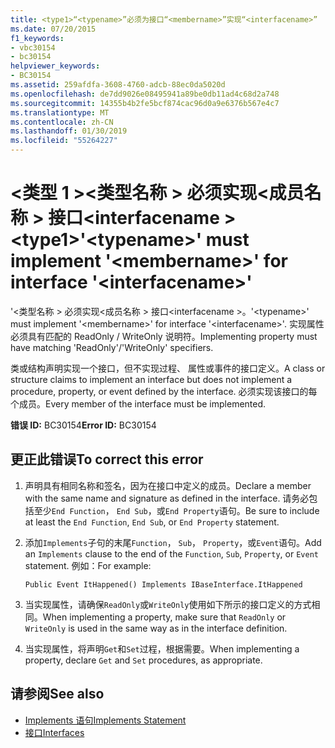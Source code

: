 ```yaml
---
title: <type1>“<typename>”必须为接口“<membername>”实现“<interfacename>”
ms.date: 07/20/2015
f1_keywords:
- vbc30154
- bc30154
helpviewer_keywords:
- BC30154
ms.assetid: 259afdfa-3608-4760-adcb-88ec0da5020d
ms.openlocfilehash: de7dd9026e08495941a89be0db11ad4c68d2a748
ms.sourcegitcommit: 14355b4b2fe5bcf874cac96d0a9e6376b567e4c7
ms.translationtype: MT
ms.contentlocale: zh-CN
ms.lasthandoff: 01/30/2019
ms.locfileid: "55264227"
---
```

# <a name="type1typename-must-implement-membername-for-interface-interfacename"></a><span data-ttu-id="d04b0-102">\<类型 1 >\<类型名称 > 必须实现\<成员名称 > 接口\<interfacename ></span><span class="sxs-lookup"><span data-stu-id="d04b0-102">\<type1>'\<typename>' must implement '\<membername>' for interface '\<interfacename>'</span></span>
<span data-ttu-id="d04b0-103">'\<类型名称 > 必须实现\<成员名称 > 接口\<interfacename >。</span><span class="sxs-lookup"><span data-stu-id="d04b0-103">'\<typename>' must implement '\<membername>' for interface '\<interfacename>'.</span></span> <span data-ttu-id="d04b0-104">实现属性必须具有匹配的 ReadOnly / WriteOnly 说明符。</span><span class="sxs-lookup"><span data-stu-id="d04b0-104">Implementing property must have matching 'ReadOnly'/'WriteOnly' specifiers.</span></span>  
  
 <span data-ttu-id="d04b0-105">类或结构声明实现一个接口，但不实现过程、 属性或事件的接口定义。</span><span class="sxs-lookup"><span data-stu-id="d04b0-105">A class or structure claims to implement an interface but does not implement a procedure, property, or event defined by the interface.</span></span> <span data-ttu-id="d04b0-106">必须实现该接口的每个成员。</span><span class="sxs-lookup"><span data-stu-id="d04b0-106">Every member of the interface must be implemented.</span></span>  
  
 <span data-ttu-id="d04b0-107">**错误 ID:** BC30154</span><span class="sxs-lookup"><span data-stu-id="d04b0-107">**Error ID:** BC30154</span></span>  
  
## <a name="to-correct-this-error"></a><span data-ttu-id="d04b0-108">更正此错误</span><span class="sxs-lookup"><span data-stu-id="d04b0-108">To correct this error</span></span>  
  
1.  <span data-ttu-id="d04b0-109">声明具有相同名称和签名，因为在接口中定义的成员。</span><span class="sxs-lookup"><span data-stu-id="d04b0-109">Declare a member with the same name and signature as defined in the interface.</span></span> <span data-ttu-id="d04b0-110">请务必包括至少`End Function`， `End Sub`，或`End Property`语句。</span><span class="sxs-lookup"><span data-stu-id="d04b0-110">Be sure to include at least the `End Function`, `End Sub`, or `End Property` statement.</span></span>  
  
2.  <span data-ttu-id="d04b0-111">添加`Implements`子句的末尾`Function`， `Sub`， `Property`，或`Event`语句。</span><span class="sxs-lookup"><span data-stu-id="d04b0-111">Add an `Implements` clause to the end of the `Function`, `Sub`, `Property`, or `Event` statement.</span></span> <span data-ttu-id="d04b0-112">例如：</span><span class="sxs-lookup"><span data-stu-id="d04b0-112">For example:</span></span>  
  
    ```  
    Public Event ItHappened() Implements IBaseInterface.ItHappened  
    ```  
  
3.  <span data-ttu-id="d04b0-113">当实现属性，请确保`ReadOnly`或`WriteOnly`使用如下所示的接口定义的方式相同。</span><span class="sxs-lookup"><span data-stu-id="d04b0-113">When implementing a property, make sure that `ReadOnly` or `WriteOnly` is used in the same way as in the interface definition.</span></span>  
  
4.  <span data-ttu-id="d04b0-114">当实现属性，将声明`Get`和`Set`过程，根据需要。</span><span class="sxs-lookup"><span data-stu-id="d04b0-114">When implementing a property, declare `Get` and `Set` procedures, as appropriate.</span></span>  
  
## <a name="see-also"></a><span data-ttu-id="d04b0-115">请参阅</span><span class="sxs-lookup"><span data-stu-id="d04b0-115">See also</span></span>
- [<span data-ttu-id="d04b0-116">Implements 语句</span><span class="sxs-lookup"><span data-stu-id="d04b0-116">Implements Statement</span></span>](../../../visual-basic/language-reference/statements/implements-statement.md)
- [<span data-ttu-id="d04b0-117">接口</span><span class="sxs-lookup"><span data-stu-id="d04b0-117">Interfaces</span></span>](../../../visual-basic/programming-guide/language-features/interfaces/index.md)
